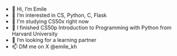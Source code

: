 - 👋 Hi, I’m Emile
- 👀 I’m interested in CS, Python, С, Flask
- 🌱 I'm studying CS50x right now
- 🏁 I finished CS50p Introduction to Programming with Python from Harvard University
- 💞️ I’m looking for a learning partner
- 📫 DM me on X @emile_kh


<!---
EmileKh/EmileKh is a ✨ special ✨ repository because its `README.md` (this file) appears on your GitHub profile.
You can click the Preview link to take a look at your changes.
--->
